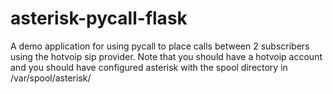 # asterisk-pycall-flask
A demo application for using pycall to place calls between 2 subscribers using the hotvoip sip provider.
Note that you should have a hotvoip account and you should have configured asterisk with the spool directory in /var/spool/asterisk/
